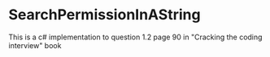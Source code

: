 # SearchPermissionInAString
This is a c# implementation to question 1.2 page 90 in "Cracking the coding interview" book  
